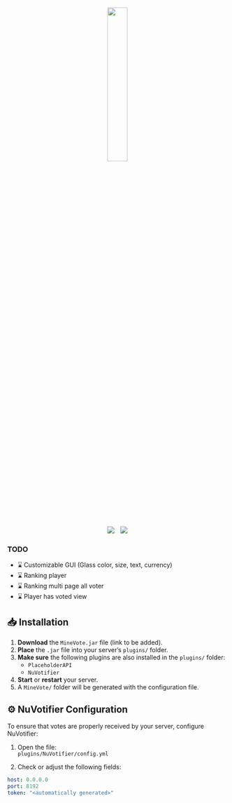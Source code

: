 <p align="center">
    <br />
    <img src="https://i.postimg.cc/C1C5nLFR/favicon.png" width="30%">
    <br />
</p>
<p align="center">
    <img src="https://img.shields.io/badge/Version-0.2-orange.svg" />
    <img style="margin-left: 10px;" src="https://img.shields.io/badge/License-MIT-orange.svg" />
</p>

### TODO
  - ⌛ Customizable GUI (Glass color, size, text, currency)
  - ⌛ Ranking player
  - ⌛ Ranking multi page all voter
  - ⌛ Player has voted view

## 📥 Installation

1. **Download** the `MineVote.jar` file (link to be added).
2. **Place** the `.jar` file into your server’s `plugins/` folder.
3. **Make sure** the following plugins are also installed in the `plugins/` folder:
   - `PlaceholderAPI`
   - `NuVotifier`
4. **Start** or **restart** your server.
5. A `MineVote/` folder will be generated with the configuration file.

## ⚙️ NuVotifier Configuration

To ensure that votes are properly received by your server, configure NuVotifier:

1. Open the file:  
   `plugins/NuVotifier/config.yml`

2. Check or adjust the following fields:

```yaml
host: 0.0.0.0
port: 8192
token: "<automatically generated>"